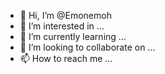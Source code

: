 - 👋 Hi, I’m @Emonemoh
- 👀 I’m interested in ...
- 🌱 I’m currently learning ...
- 💞️ I’m looking to collaborate on ...
- 📫 How to reach me ...

<!---
Emonemoh/Emonemoh is a ✨ special ✨ repository because its `README.md` (this file) appears on your GitHub profile.
You can click the Preview link to take a look at your changes.
--->
